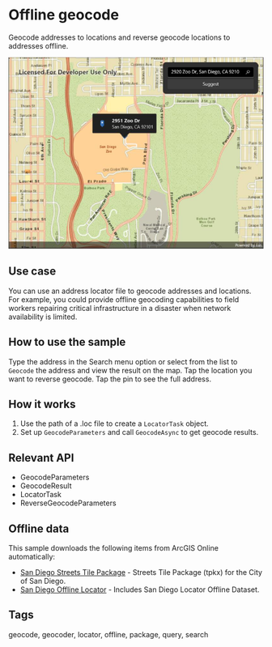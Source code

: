 # Offline geocode

Geocode addresses to locations and reverse geocode locations to addresses offline.

![Image of offline geocode](offlinegeocode.jpg)

## Use case

You can use an address locator file to geocode addresses and locations. For example, you could provide offline geocoding capabilities to field workers repairing critical infrastructure in a disaster when network availability is limited.

## How to use the sample

Type the address in the Search menu option or select from the list to `Geocode` the address and view the result on the map. Tap the location you want to reverse geocode. Tap the pin to see the full address.

## How it works

1. Use the path of a .loc file to create a `LocatorTask` object.
2. Set up `GeocodeParameters` and call `GeocodeAsync` to get geocode results.

## Relevant API

* GeocodeParameters
* GeocodeResult
* LocatorTask
* ReverseGeocodeParameters

## Offline data

This sample downloads the following items from ArcGIS Online automatically:

* [San Diego Streets Tile Package](https://www.arcgis.com/home/item.html?id=22c3083d4fa74e3e9b25adfc9f8c0496) - Streets Tile Package (tpkx) for the City of San Diego.
* [San Diego Offline Locator](https://www.arcgis.com/home/item.html?id=344e3b12368543ef84045ef9aa3c32ba) - Includes San Diego Locator Offline Dataset.

## Tags

geocode, geocoder, locator, offline, package, query, search
